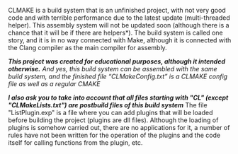 CLMAKE is a build system that is an unfinished project, with not very good code and with terrible performance due to the latest update (multi-threaded helper).
This assembly system will not be updated soon (although there is a chance that it will be if there are helpers*).
The build system is called one story, and it is in no way connected with Make, although it is connected with the Clang compiler as the main compiler for assembly.

***This project was created for educational purposes, although it intended otherwise.***
*And yes, this build system can be assembled with the same build system, and the finished file “CLMakeConfig.txt” is a CLMAKE config file as well as a regular CMAKE*

***I also ask you to take into account that all files starting with "СL" (except "CLMakeLists.txt") are postbuild files of this build system***
The file "ListPlugin.exp" is a file where you can add plugins that will be loaded before building the project (plugins are dll files). Although the loading of plugins is somehow carried out, there are no applications for it, a number of rules have not been written for the operation of the plugins and the code itself for calling functions from the plugin, etc.
